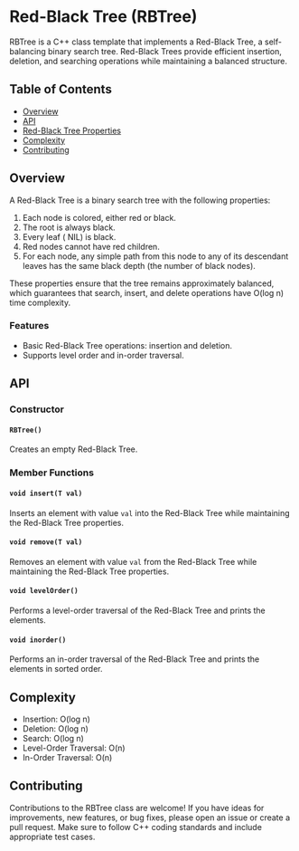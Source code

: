 # Red-Black Tree (RBTree)

RBTree is a C++ class template that implements a Red-Black Tree, a self-balancing binary search tree. Red-Black Trees provide efficient insertion, deletion, and searching operations while maintaining a balanced structure.

## Table of Contents
- [Overview](#overview)
- [API](#api)
- [Red-Black Tree Properties](#red-black-tree-properties)
- [Complexity](#complexity)
- [Contributing](#contributing)

## Overview

A Red-Black Tree is a binary search tree with the following properties:
1. Each node is colored, either red or black.
2. The root is always black.
3. Every leaf ( NIL) is black.
4. Red nodes cannot have red children.
5. For each node, any simple path from this node to any of its descendant leaves has the same black depth (the number of black nodes).

These properties ensure that the tree remains approximately balanced, which guarantees that search, insert, and delete operations have O(log n) time complexity.

### Features
- Basic Red-Black Tree operations: insertion and deletion.
- Supports level order and in-order traversal.

## API

### Constructor

#### `RBTree()`
Creates an empty Red-Black Tree.

### Member Functions

#### `void insert(T val)`
Inserts an element with value `val` into the Red-Black Tree while maintaining the Red-Black Tree properties.

#### `void remove(T val)`
Removes an element with value `val` from the Red-Black Tree while maintaining the Red-Black Tree properties.

#### `void levelOrder()`
Performs a level-order traversal of the Red-Black Tree and prints the elements.

#### `void inorder()`
Performs an in-order traversal of the Red-Black Tree and prints the elements in sorted order.



## Complexity

- Insertion: O(log n)
- Deletion: O(log n)
- Search: O(log n)
- Level-Order Traversal: O(n)
- In-Order Traversal: O(n)

## Contributing

Contributions to the RBTree class are welcome! If you have ideas for improvements, new features, or bug fixes, please open an issue or create a pull request. Make sure to follow C++ coding standards and include appropriate test cases.
